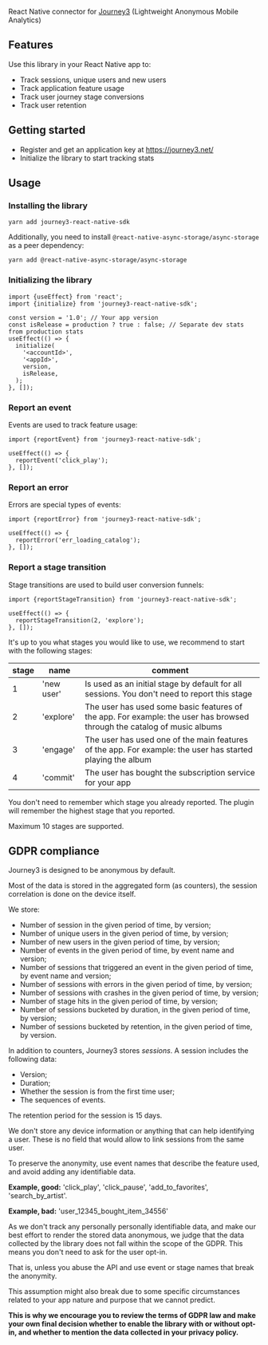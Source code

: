 React Native connector for [Journey3](https://journey3.net/) (Lightweight Anonymous Mobile Analytics)

## Features

Use this library in your React Native app to:
- Track sessions, unique users and new users
- Track application feature usage
- Track user journey stage conversions
- Track user retention

## Getting started

- Register and get an application key at https://journey3.net/
- Initialize the library to start tracking stats

## Usage

### Installing the library

```
yarn add journey3-react-native-sdk
```

Additionally, you need to install ```@react-native-async-storage/async-storage``` as a peer dependency:

```
yarn add @react-native-async-storage/async-storage
```

### Initializing the library

```
import {useEffect} from 'react';
import {initialize} from 'journey3-react-native-sdk';

const version = '1.0'; // Your app version
const isRelease = production ? true : false; // Separate dev stats from production stats
useEffect(() => {
  initialize(
    '<accountId>',
    '<appId>',
    version,
    isRelease,
  );
}, []);
```

### Report an event

Events are used to track feature usage:

```
import {reportEvent} from 'journey3-react-native-sdk';

useEffect(() => {
  reportEvent('click_play');
}, []);
```

### Report an error

Errors are special types of events:

```
import {reportError} from 'journey3-react-native-sdk';

useEffect(() => {
  reportError('err_loading_catalog');
}, []);
```

### Report a stage transition

Stage transitions are used to build user conversion funnels:

```
import {reportStageTransition} from 'journey3-react-native-sdk';

useEffect(() => {
  reportStageTransition(2, 'explore');
}, []);
```

It's up to you what stages you would like to use, we recommend to start with the following stages:

| stage | name | comment |
| ------| ---- | ------- |
| 1 | 'new user' | Is used as an initial stage by default for all sessions. You don't need to report this stage |
| 2 | 'explore' | The user has used some basic features of the app. For example: the user has browsed through the catalog of music albums |
| 3 | 'engage' | The user has used one of the main features of the app. For example: the user has started playing the album |
| 4 | 'commit' | The user has bought the subscription service for your app |

You don't need to remember which stage you already reported. The plugin will remember the highest stage that you reported.

Maximum 10 stages are supported.

## GDPR compliance

Journey3 is designed to be anonymous by default.

Most of the data is stored in the aggregated form (as counters), the session correlation is done on the device itself.

We store:

- Number of session in the given period of time, by version;
- Number of unique users in the given period of time, by version;
- Number of new users in the given period of time, by version;
- Number of events in the given period of time, by event name and version;
- Number of sessions that triggered an event in the given period of time, by event name and version;
- Number of sessions with errors in the given period of time, by version;
- Number of sessions with crashes in the given period of time, by version;
- Number of stage hits in the given period of time, by version;
- Number of sessions bucketed by duration, in the given period of time, by version;
- Number of sessions bucketed by retention, in the given period of time, by version.

In addition to counters, Journey3 stores _sessions_. A session includes the following data:

- Version;
- Duration;
- Whether the session is from the first time user;
- The sequences of events.

The retention period for the session is 15 days.

We don't store any device information or anything that can help identifying a user. These is no field that would allow to link sessions from the same user.

To preserve the anonymity, use event names that describe the feature used, and avoid adding any identifiable data.

__Example, good:__ 'click_play', 'click_pause', 'add_to_favorites', 'search_by_artist'.

__Example, bad:__ 'user_12345_bought_item_34556'

As we don't track any personally personally identifiable data, and make our best effort to render the stored data anonymous, we judge that the data collected by the library does not fall within the scope of the GDPR. This means you don't need to ask for the user opt-in.

That is, unless you abuse the API and use event or stage names that break the anonymity.

This assumption might also break due to some specific circumstances related to your app nature and purpose that we cannot predict.

__This is why we encourage you to review the terms of GDPR law and make your own final decision whether to enable the library with or without opt-in, and whether to mention the data collected in your privacy policy.__